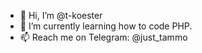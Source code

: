 - 👋 Hi, I’m @t-koester
- 🌱 I’m currently learning how to code PHP.
- 📫 Reach me on Telegram: @just_tammo

<!---
t-koester/t-koester is a ✨ special ✨ repository because its `README.md` (this file) appears on your GitHub profile.
You can click the Preview link to take a look at your changes.
--->
